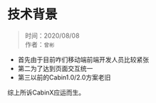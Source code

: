 # 技术背景

> 时间：2020/08/08  
> 作者：`曾彬`

* 首先由于目前咋们移动端前端开发人员比较紧张
* 第二为了达到页面交互统一
* 第三以前的Cabin1.0/2.0方案老旧

综上所诉CabinX应运而生。


